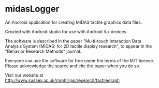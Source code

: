 # midasLogger
An Android application for creating MIDAS tactile graphics data files.

Created with Android studio for use with Android 5.x devices.

The software is described in the paper "Multi-touch Interaction Data Analysis System (MIDAS) for 2D tactile display research", to appear in the "Behavior Research Methods" journal.

Everyone can use the software for free under the terms of the MIT license. Please acknowledge the source and cite the paper when you do so.

Visit our website at http://www.sussex.ac.uk/rmphillips/research/tactilegraph




